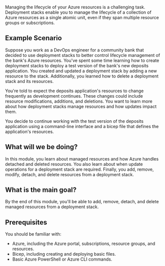 Managing the lifecycle of your Azure resources is a challenging task. Deployment stacks enable you to manage the lifecycle of a collection of Azure resources as a single atomic unit, even if they span multiple resource groups or subscriptions.

## Example Scenario

Suppose you work as a DevOps engineer for a community bank that decided to use deployment stacks to better control lifecycle management of the bank's Azure resources. You've spent some time learning how to create deployment stacks to deploy a test version of the bank's new deposits application. You created and updated a deployment stack by adding a new resource to the stack. Additionally, you learned how to delete a deployment stack and its resources.

You're told to expect the deposits application's resources to change frequently as development continues. These changes could include resource modifications, additions, and deletions. You want to learn more about how deployment stacks manage resources and how updates impact them.

You decide to continue working with the test version of the deposits application using a command-line interface and a bicep file that defines the application's resources.

## What will we be doing?

In this module, you learn about managed resources and how Azure handles detached and deleted resources. You also learn about when update operations for a deployment stack are required. Finally, you add, remove, modify, detach, and delete resources from a deployment stack.

## What is the main goal?

By the end of this module, you'll be able to add, remove, detach, and delete managed resources from a deployment stack.

## Prerequisites

You should be familiar with:

- Azure, including the Azure portal, subscriptions, resource groups, and resources.
- Bicep, including creating and deploying basic files.
- Basic Azure PowerShell or Azure CLI commands.
